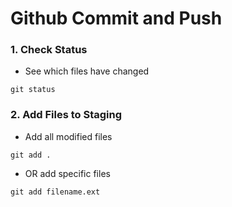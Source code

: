 # Github Commit and Push 

### 1. Check Status
 - See which files have changed
```
git status
```

### 2. Add Files to Staging
 - Add all modified files
```
git add .
```
 - OR add specific files
```
git add filename.ext

```
